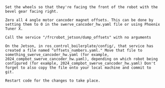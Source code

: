 
    Set the wheels so that they're facing the front of the robot with the bevel gear facing right.

    Zero all 4 angle motor cancoder magnet offsets. This can be done by setting them to 0 in the swerve_cancoder_hw.yaml file or using Phoenix Tuner X.

    Call the service "/frcrobot_jetson/dump_offsets" with no arguments

    On the Jetson, in ros_control_boilerplate/config/, that service has created a file named "offsets_numbers.yaml." Move that file to something_swerve_cancoder_hw.yaml (for example, 2024_compbot_swerve_cancoder_hw.yaml), depending on which robot being configured (for example, 2024_compbot_swerve_cancoder_hw.yaml) Don't forget to also copy the file onto your local machine and commit to git.

    Restart code for the changes to take place.
